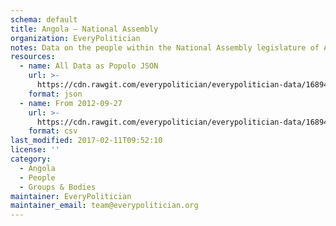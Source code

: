 ```yaml
---
schema: default
title: Angola — National Assembly
organization: EveryPolitician
notes: Data on the people within the National Assembly legislature of Angola.
resources:
  - name: All Data as Popolo JSON
    url: >-
      https://cdn.rawgit.com/everypolitician/everypolitician-data/1689446f27404c8152b847fcf0ce0e168ff6805f/data/Angola/National_Assembly/ep-popolo-v1.0.json
    format: json
  - name: From 2012-09-27
    url: >-
      https://cdn.rawgit.com/everypolitician/everypolitician-data/1689446f27404c8152b847fcf0ce0e168ff6805f/data/Angola/National_Assembly/term-3.csv
    format: csv
last_modified: 2017-02-11T09:52:10
license: ''
category:
  - Angola
  - People
  - Groups & Bodies
maintainer: EveryPolitician
maintainer_email: team@everypolitician.org
---
```

